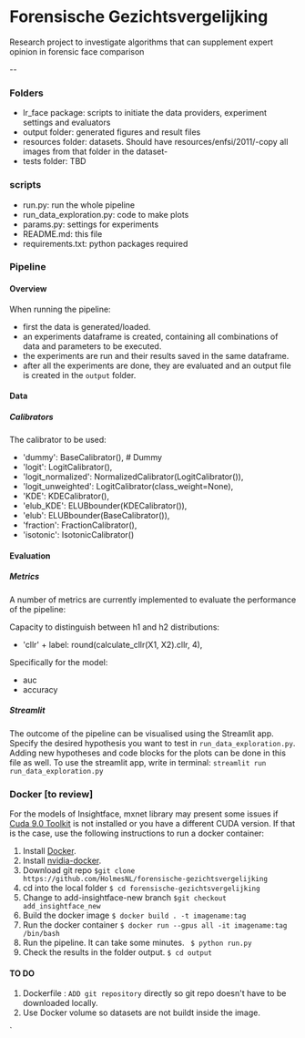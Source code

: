 Forensische Gezichtsvergelijking
=======
Research project to investigate algorithms that can supplement expert opinion in forensic face comparison

--

### Folders
- lr_face package: scripts to initiate the data providers, experiment settings and evaluators
- output folder: generated figures and result files
- resources folder: datasets. Should have resources/enfsi/2011/-copy all images from that folder in the dataset-
- tests folder: TBD
### scripts
- run.py: run the whole pipeline
- run_data_exploration.py: code to make plots
- params.py: settings for experiments
- README.md: this file
- requirements.txt: python packages required


### Pipeline
#### Overview
When running the pipeline:
- first the data is generated/loaded.
- an experiments dataframe is created, containing all combinations of data and parameters to be executed.
- the experiments are run and their results saved in the same dataframe.
- after all the experiments are done, they are evaluated and an output file is created in the `output` folder.

#### Data

##### Calibrators
The calibrator to be used:
- 'dummy': BaseCalibrator(), # Dummy
- 'logit': LogitCalibrator(),
- 'logit_normalized': NormalizedCalibrator(LogitCalibrator()),
- 'logit_unweighted': LogitCalibrator(class_weight=None),
- 'KDE': KDECalibrator(),
- 'elub_KDE': ELUBbounder(KDECalibrator()),
- 'elub': ELUBbounder(BaseCalibrator()),
- 'fraction': FractionCalibrator(),
- 'isotonic': IsotonicCalibrator()

#### Evaluation
##### Metrics
A number of metrics are currently implemented to evaluate the performance of the pipeline:

Capacity to distinguish between h1 and h2 distributions:
- 'cllr' + label: round(calculate_cllr(X1, X2).cllr, 4),

Specifically for the model:
- auc
- accuracy

##### Streamlit
The outcome of the pipeline can be visualised using the Streamlit app. Specify the desired hypothesis you want to test in `run_data_exploration.py`. Adding new hypotheses and code blocks for the plots can be done in this file as well.
To use the streamlit app, write in terminal: `streamlit run run_data_exploration.py`


### Docker [to review]

For the models of Insightface, mxnet library may present some issues if [Cuda 9.0 Toolkit](https://developer.nvidia.com/cuda-90-download-archive) is not installed or you have a different CUDA version. If that is the case, use the following instructions to run a docker container:

1) Install [Docker](https://docs.docker.com/engine/install/).
2) Install [nvidia-docker](https://github.com/NVIDIA/nvidia-docker).
3) Download git repo 
   `$git clone https://github.com/HolmesNL/forensische-gezichtsvergelijking`
4) cd into the local folder
`$ cd forensische-gezichtsvergelijking`
5) Change to add-insightface-new branch 
`$git checkout add_insightface_new`
6) Build the docker image
`$ docker build . -t imagename:tag`
7) Run the docker container
`$ docker run --gpus all -it imagename:tag /bin/bash`
8) Run the pipeline. It can take some minutes.
` $ python run.py`
9) Check the results in the folder output.
`$ cd output`
#### TO DO
1) Dockerfile : `ADD git repository` directly so git repo doesn't have to be downloaded locally.
2) Use Docker volume so datasets are not buildt inside the image.


`





